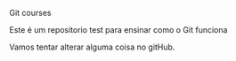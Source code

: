 Git courses

Este é um repositorio test para ensinar como o Git funciona

Vamos tentar alterar alguma coisa no gitHub.
